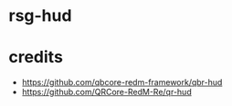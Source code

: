 # rsg-hud

# credits
- https://github.com/qbcore-redm-framework/qbr-hud
- https://github.com/QRCore-RedM-Re/qr-hud
